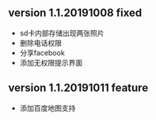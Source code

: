 ## version 1.1.20191008 fixed
   - sd卡内部存储出现两张照片
   - 删除电话权限
   - 分享facebook
   - 添加无权限提示界面


## version 1.1.20191011 feature
   - 添加百度地图支持

